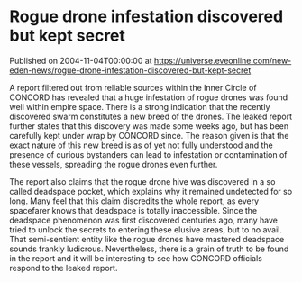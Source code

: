 # Rogue drone infestation discovered but kept secret
Published on 2004-11-04T00:00:00 at https://universe.eveonline.com/new-eden-news/rogue-drone-infestation-discovered-but-kept-secret

A report filtered out from reliable sources within the Inner Circle of CONCORD has revealed that a huge infestation of rogue drones was found well within empire space. There is a strong indication that the recently discovered swarm constitutes a new breed of the drones. The leaked report further states that this discovery was made some weeks ago, but has been carefully kept under wrap by CONCORD since. The reason given is that the exact nature of this new breed is as of yet not fully understood and the presence of curious bystanders can lead to infestation or contamination of these vessels, spreading the rogue drones even further.   
  
The report also claims that the rogue drone hive was discovered in a so called deadspace pocket, which explains why it remained undetected for so long. Many feel that this claim discredits the whole report, as every spacefarer knows that deadspace is totally inaccessible. Since the deadspace phenomenon was first discovered centuries ago, many have tried to unlock the secrets to entering these elusive areas, but to no avail. That semi-sentient entity like the rogue drones have mastered deadspace sounds frankly ludicrous. Nevertheless, there is a grain of truth to be found in the report and it will be interesting to see how CONCORD officials respond to the leaked report.
